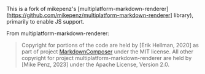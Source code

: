This is a fork of
mikepenz's [multiplatform-markdown-renderer](https://github.com/mikepenz/multiplatform-markdown-renderer] library),
primarily to enable JS support.

From multiplatform-markdown-renderer:
> Copyright for portions of the code are held by [Erik Hellman, 2020] as part of
> project [MarkdownComposer](https://github.com/ErikHellman/MarkdownComposer) under the MIT license. All other copyright
> for project multiplatform-markdown-renderer are held by [Mike Penz, 2023] under the Apache License, Version 2.0.
